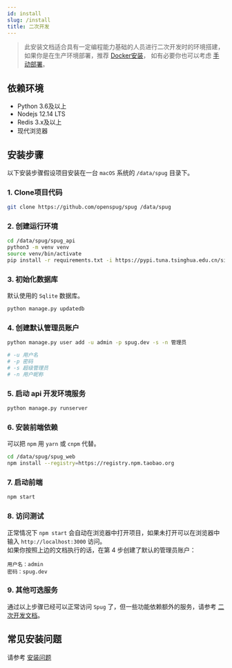 ```yaml
---
id: install
slug: /install
title: 二次开发
---
```


> 此安装文档适合具有一定编程能力基础的人员进行二次开发时的环境搭建，如果你是在生产环境部署，推荐 [Docker安装](/docs/install-docker)，
> 如有必要你也可以考虑 [手动部署](/docs/deploy-product/)。

## 依赖环境

- Python 3.6及以上
- Nodejs 12.14 LTS
- Redis 3.x及以上
- 现代浏览器

## 安装步骤
以下安装步骤假设项目安装在一台 `macOS` 系统的 `/data/spug` 目录下。

### 1. Clone项目代码

```bash
git clone https://github.com/openspug/spug /data/spug
```

### 2. 创建运行环境
```bash
cd /data/spug/spug_api
python3 -m venv venv
source venv/bin/activate
pip install -r requirements.txt -i https://pypi.tuna.tsinghua.edu.cn/simple/
```

### 3. 初始化数据库
默认使用的 `Sqlite` 数据库。
```bash
python manage.py updatedb
````
### 4. 创建默认管理员账户
```bash
python manage.py user add -u admin -p spug.dev -s -n 管理员

# -u 用户名
# -p 密码
# -s 超级管理员
# -n 用户昵称
```

### 5. 启动 api 开发环境服务
```bash
python manage.py runserver
```

### 6. 安装前端依赖
可以把 `npm` 用 `yarn` 或 `cnpm` 代替。
```bash
cd /data/spug/spug_web
npm install --registry=https://registry.npm.taobao.org
```

### 7. 启动前端
```bash
npm start
```

### 8. 访问测试
正常情况下 `npm start` 会自动在浏览器中打开项目，如果未打开可以在浏览器中输入 `http://localhost:3000` 访问。  
如果你按照上边的文档执行的话，在第 4 步创建了默认的管理员账户：  
```
用户名：admin  
密码：spug.dev
```

### 9. 其他可选服务
通过以上步骤已经可以正常访问 `Spug` 了，但一些功能依赖额外的服务，请参考 [二次开发文档](/docs/dev-problem)。
## 常见安装问题
请参考 [安装问题](/docs/install-problem)
